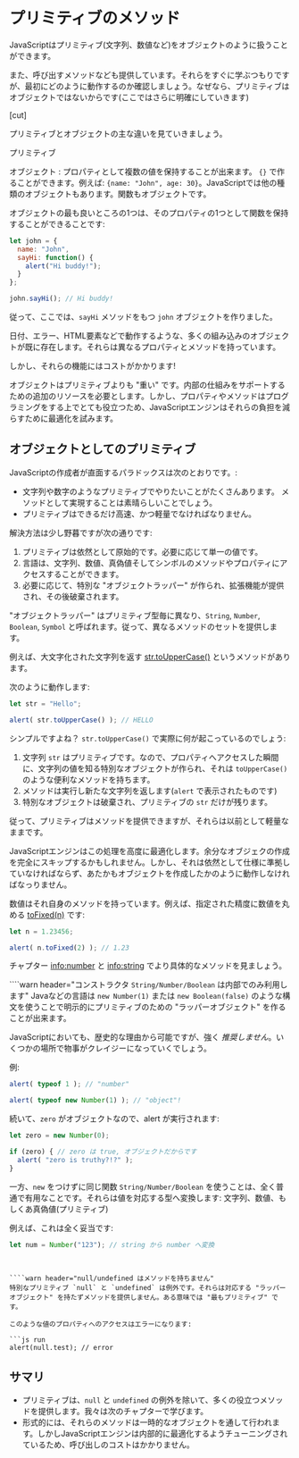 # プリミティブのメソッド

JavaScriptはプリミティブ(文字列、数値など)をオブジェクトのように扱うことができます。

また、呼び出すメソッドなども提供しています。それらをすぐに学ぶつもりですが、最初にどのように動作するのか確認しましょう。なぜなら、プリミティブはオブジェクトではないからです(ここではさらに明確にしていきます)

[cut]

プリミティブとオブジェクトの主な違いを見ていきましょう。

プリミティブ

オブジェクト
: プロパティとして複数の値を保持することが出来ます。
`{}` で作ることができます。例えば: `{name: "John", age: 30}`。JavaScriptでは他の種類のオブジェクトもあります。関数もオブジェクトです。

オブジェクトの最も良いところの1つは、そのプロパティの1つとして関数を保持することができることです:

```js run
let john = {
  name: "John",
  sayHi: function() {
    alert("Hi buddy!");
  }
};

john.sayHi(); // Hi buddy!
```

従って、ここでは、`sayHi` メソッドをもつ `john` オブジェクトを作りました。

日付、エラー、HTML要素などで動作するような、多くの組み込みのオブジェクトが既に存在します。それらは異なるプロパティとメソッドを持っています。

しかし、それらの機能にはコストがかかります!

オブジェクトはプリミティブよりも "重い" です。内部の仕組みをサポートするための追加のリソースを必要とします。しかし、プロパティやメソッドはプログラミングをする上でとても役立つため、JavaScriptエンジンはそれらの負担を減らすために最適化を試みます。

## オブジェクトとしてのプリミティブ 

JavaScriptの作成者が直面するパラドックスは次のとおりです。:

- 文字列や数字のようなプリミティブでやりたいことがたくさんあります。 メソッドとして実現することは素晴らしいことでしょう。
- プリミティブはできるだけ高速、かつ軽量でなければなりません。

解決方法は少し野暮ですが次の通りです:

1. プリミティブは依然として原始的です。必要に応じて単一の値です。
2. 言語は、文字列、数値、真偽値そしてシンボルのメソッドやプロパティにアクセスすることができます。
3. 必要に応じて、特別な "オブジェクトラッパー" が作られ、拡張機能が提供され、その後破棄されます。

"オブジェクトラッパー" はプリミティブ型毎に異なり、`String`, `Number`, `Boolean`, `Symbol` と呼ばれます。従って、異なるメソッドのセットを提供します。

例えば、大文字化された文字列を返す [str.toUpperCase()](https://developer.mozilla.org/en/docs/Web/JavaScript/Reference/Global_Objects/String/toUpperCase) というメソッドがあります。

次のように動作します:

```js run
let str = "Hello";

alert( str.toUpperCase() ); // HELLO
```

シンプルですよね？ `str.toUpperCase()` で実際に何が起こっているのでしょう:

1. 文字列 `str` はプリミティブです。なので、プロパティへアクセスした瞬間に、文字列の値を知る特別なオブジェクトが作られ、それは `toUpperCase()` のような便利なメソッドを持ちます。
2. メソッドは実行し新たな文字列を返します(`alert` で表示されたものです)
3. 特別なオブジェクトは破棄され、プリミティブの `str` だけが残ります。

従って、プリミティブはメソッドを提供できますが、それらは以前として軽量なままです。

JavaScriptエンジンはこの処理を高度に最適化します。余分なオブジェクの作成を完全にスキップするかもしれません。しかし、それは依然として仕様に準拠していなければならず、あたかもオブジェクトを作成したかのように動作しなければなっりません。

数値はそれ自身のメソッドを持っています。例えば、指定された精度に数値を丸める [toFixed(n)](https://developer.mozilla.org/en-US/docs/Web/JavaScript/Reference/Global_Objects/Number/toFixed) です:

```js run
let n = 1.23456;

alert( n.toFixed(2) ); // 1.23
```

チャプター <info:number> と <info:string> でより具体的なメソッドを見ましょう。


````warn header="コンストラクタ `String/Number/Boolean` は内部でのみ利用します"
Javaなどの言語は `new Number(1)` または `new Boolean(false)` のような構文を使うことで明示的にプリミティブのための "ラッパーオブジェクト" を作ることが出来ます。

JavaScriptにおいても、歴史的な理由から可能ですが、強く *推奨しません*。いくつかの場所で物事がクレイジーになっていくでしょう。

例:

```js run
alert( typeof 1 ); // "number"

alert( typeof new Number(1) ); // "object"!
```

続いて、`zero` がオブジェクトなので、alert が実行されます:

```js run
let zero = new Number(0);

if (zero) { // zero は true, オブジェクトだからです
  alert( "zero is truthy?!?" );
}
```

一方、`new` をつけずに同じ関数 `String/Number/Boolean` を使うことは、全く普通で有用なことです。それらは値を対応する型へ変換します: 文字列、数値、もしくあ真偽値(プリミティブ)

例えば、これは全く妥当です:
```js
let num = Number("123"); // string から number へ変換
```
````


````warn header="null/undefined はメソッドを持ちません"
特別なプリミティブ `null` と `undefined` は例外です。それらは対応する "ラッパーオブジェクト" を持たずメソッドを提供しません。ある意味では "最もプリミティブ" です。

このような値のプロパティへのアクセスはエラーになります:

```js run
alert(null.test); // error
````

## サマリ 

- プリミティブは、`null` と `undefined` の例外を除いて、多くの役立つメソッドを提供します。我々は次のチャプターで学びます。
- 形式的には、それらのメソッドは一時的なオブジェクトを通して行われます。しかしJavaScriptエンジンは内部的に最適化するようチューニングされているため、呼び出しのコストはかかりません。
